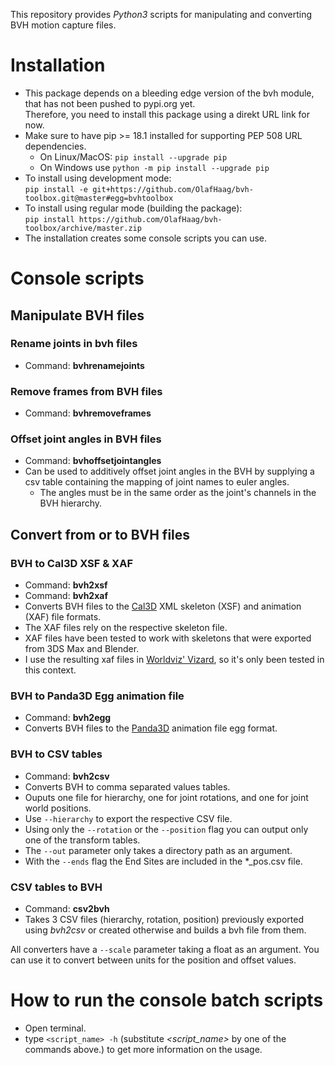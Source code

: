 This repository provides *Python3* scripts for manipulating and converting BVH motion capture files.

# Installation
* This package depends on a bleeding edge version of the bvh module, that has not been pushed to pypi.org yet.  
Therefore, you need to install this package using a direkt URL link for now.
* Make sure to have pip >= 18.1 installed for supporting PEP 508 URL dependencies.
  * On Linux/MacOS: `pip install --upgrade pip`
  * On Windows use `python -m pip install --upgrade pip`
* To install using development mode:  
`pip install -e git+https://github.com/OlafHaag/bvh-toolbox.git@master#egg=bvhtoolbox`
* To install using regular mode (building the package):  
`pip install https://github.com/OlafHaag/bvh-toolbox/archive/master.zip`
* The installation creates some console scripts you can use.

# Console scripts
## Manipulate BVH files
### Rename joints in bvh files
* Command: **bvhrenamejoints** 

### Remove frames from BVH files
* Command: **bvhremoveframes**

### Offset joint angles in BVH files
* Command: **bvhoffsetjointangles**
* Can be used to additively offset joint angles in the BVH by supplying a csv table containing the mapping of joint names to euler angles.
  * The angles must be in the same order as the joint's channels in the BVH hierarchy.

## Convert from or to BVH files

### BVH to Cal3D XSF & XAF
* Command: **bvh2xsf**
* Command: **bvh2xaf**
* Converts BVH files to the [Cal3D](https://github.com/mp3butcher/Cal3D/) XML skeleton (XSF) and animation (XAF) file formats.
* The XAF files rely on the respective skeleton file.
* XAF files have been tested to work with skeletons that were exported from 3DS Max and Blender.
* I use the resulting xaf files in [Worldviz' Vizard](https://www.worldviz.com/vizard), so it's only been tested in this context.

### BVH to Panda3D Egg animation file
* Command: **bvh2egg**
* Converts BVH files to the [Panda3D](https://panda3d.org/) animation file egg format.

### BVH to CSV tables
* Command: **bvh2csv**
* Converts BVH to comma separated values tables.
* Ouputs one file for hierarchy, one for joint rotations, and one for joint world positions.
* Use `--hierarchy` to export the respective CSV file.
* Using only the `--rotation` or the `--position` flag you can output only one of the transform tables.
* The `--out` parameter only takes a directory path as an argument.
* With the `--ends` flag the End Sites are included in the *_pos.csv file.

### CSV tables to BVH
* Command: **csv2bvh**
* Takes 3 CSV files (hierarchy, rotation, position) previously exported using *bvh2csv* or created otherwise and builds a bvh file from them.

All converters have a `--scale` parameter taking a float as an argument. You can use it to convert between units for the position and offset values.

# How to run the console batch scripts
* Open terminal.
* type `<script_name> -h` (substitute *<script_name>* by one of the commands above.) to get more information on the usage.
